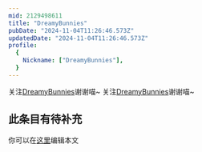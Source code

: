 ```yaml
---
mid: 2129498611
title: "DreamyBunnies"
pubDate: "2024-11-04T11:26:46.573Z"
updatedDate: "2024-11-04T11:26:46.573Z"
profile:
  {
    Nickname: ["DreamyBunnies"],
  }
---
```


关注[DreamyBunnies](https://space.bilibili.com/2129498611)谢谢喵~ 关注[DreamyBunnies](https://space.bilibili.com/2129498611)谢谢喵~

## 此条目有待补充
你可以在[这里](https://github.com/Yuhanawa/VTuber.ICU-Content/edit/master/v/DreamyBunnies/index.md)编辑本文
